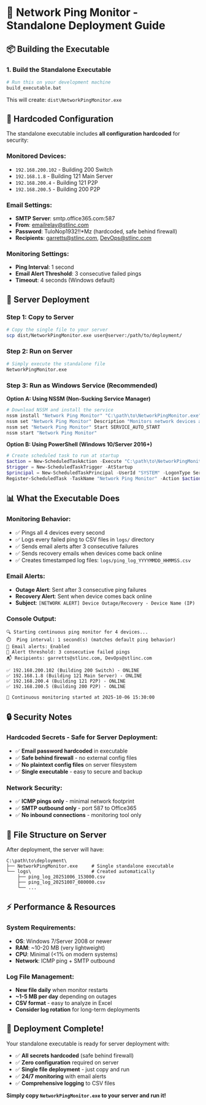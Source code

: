 # 🚀 Network Ping Monitor - Standalone Deployment Guide

## 📦 Building the Executable

### 1. Build the Standalone Executable
```bash
# Run this on your development machine
build_executable.bat
```

This will create: `dist\NetworkPingMonitor.exe`

## 🔧 **Hardcoded Configuration**

The standalone executable includes **all configuration hardcoded** for security:

### **Monitored Devices:**
- `192.168.200.102` - Building 200 Switch
- `192.168.1.8` - Building 121 Main Server  
- `192.168.200.4` - Building 121 P2P
- `192.168.200.5` - Building 200 P2P

### **Email Settings:**
- **SMTP Server**: smtp.office365.com:587
- **From**: emailrelay@stlinc.com
- **Password**: TuloNop1932!!*Mz (hardcoded, safe behind firewall)
- **Recipients**: garretts@stlinc.com, DevOps@stlinc.com

### **Monitoring Settings:**
- **Ping Interval**: 1 second
- **Email Alert Threshold**: 3 consecutive failed pings
- **Timeout**: 4 seconds (Windows default)

## 🎯 **Server Deployment**

### **Step 1: Copy to Server**
```bash
# Copy the single file to your server
scp dist/NetworkPingMonitor.exe user@server:/path/to/deployment/
```

### **Step 2: Run on Server**
```bash
# Simply execute the standalone file
NetworkPingMonitor.exe
```

### **Step 3: Run as Windows Service (Recommended)**

**Option A: Using NSSM (Non-Sucking Service Manager)**
```bash
# Download NSSM and install the service
nssm install "Network Ping Monitor" "C:\path\to\NetworkPingMonitor.exe"
nssm set "Network Ping Monitor" Description "Monitors network devices and sends email alerts"
nssm set "Network Ping Monitor" Start SERVICE_AUTO_START
nssm start "Network Ping Monitor"
```

**Option B: Using PowerShell (Windows 10/Server 2016+)**
```powershell
# Create scheduled task to run at startup
$action = New-ScheduledTaskAction -Execute "C:\path\to\NetworkPingMonitor.exe"
$trigger = New-ScheduledTaskTrigger -AtStartup
$principal = New-ScheduledTaskPrincipal -UserId "SYSTEM" -LogonType ServiceAccount
Register-ScheduledTask -TaskName "Network Ping Monitor" -Action $action -Trigger $trigger -Principal $principal
```

## 📊 **What the Executable Does**

### **Monitoring Behavior:**
- ✅ Pings all 4 devices every second
- ✅ Logs every failed ping to CSV files in `logs/` directory
- ✅ Sends email alerts after 3 consecutive failures
- ✅ Sends recovery emails when devices come back online
- ✅ Creates timestamped log files: `logs/ping_log_YYYYMMDD_HHMMSS.csv`

### **Email Alerts:**
- **Outage Alert**: Sent after 3 consecutive ping failures
- **Recovery Alert**: Sent when device comes back online
- **Subject**: `[NETWORK ALERT] Device Outage/Recovery - Device Name (IP)`

### **Console Output:**
```
🔍 Starting continuous ping monitor for 4 devices...
⏱️  Ping interval: 1 second(s) (matches default ping behavior)
📧 Email alerts: Enabled
🚨 Alert threshold: 3 consecutive failed pings
📬 Recipients: garretts@stlinc.com, DevOps@stlinc.com

✅ 192.168.200.102 (Building 200 Switch) - ONLINE
✅ 192.168.1.8 (Building 121 Main Server) - ONLINE
✅ 192.168.200.4 (Building 121 P2P) - ONLINE
✅ 192.168.200.5 (Building 200 P2P) - ONLINE

🚀 Continuous monitoring started at 2025-10-06 15:30:00
```

## 🔒 **Security Notes**

### **Hardcoded Secrets - Safe for Server Deployment:**
- ✅ **Email password hardcoded** in executable
- ✅ **Safe behind firewall** - no external config files
- ✅ **No plaintext config files** on server filesystem
- ✅ **Single executable** - easy to secure and backup

### **Network Security:**
- ✅ **ICMP pings only** - minimal network footprint
- ✅ **SMTP outbound only** - port 587 to Office365
- ✅ **No inbound connections** - monitoring tool only

## 📁 **File Structure on Server**

After deployment, the server will have:
```
C:\path\to\deployment\
├── NetworkPingMonitor.exe     # Single standalone executable
└── logs\                      # Created automatically
    ├── ping_log_20251006_153000.csv
    ├── ping_log_20251007_080000.csv
    └── ...
```

## ⚡ **Performance & Resources**

### **System Requirements:**
- **OS**: Windows 7/Server 2008 or newer
- **RAM**: ~10-20 MB (very lightweight)
- **CPU**: Minimal (<1% on modern systems)
- **Network**: ICMP ping + SMTP outbound

### **Log File Management:**
- **New file daily** when monitor restarts
- **~1-5 MB per day** depending on outages
- **CSV format** - easy to analyze in Excel
- **Consider log rotation** for long-term deployments

## 🚀 **Deployment Complete!**

Your standalone executable is ready for server deployment with:
- ✅ **All secrets hardcoded** (safe behind firewall)
- ✅ **Zero configuration** required on server
- ✅ **Single file deployment** - just copy and run
- ✅ **24/7 monitoring** with email alerts
- ✅ **Comprehensive logging** to CSV files

**Simply copy `NetworkPingMonitor.exe` to your server and run it!**